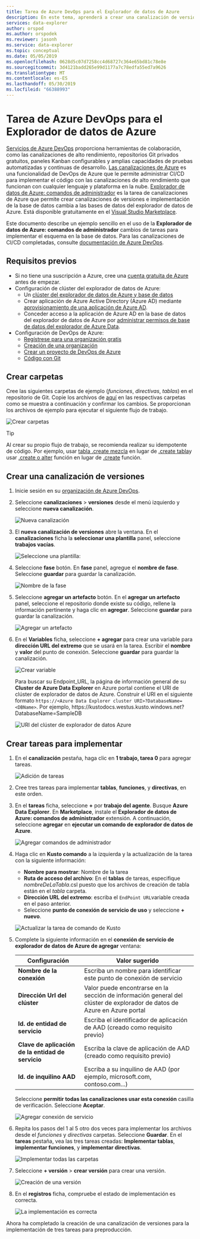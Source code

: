 ```yaml
---
title: Tarea de Azure DevOps para el Explorador de datos de Azure
description: En este tema, aprenderá a crear una canalización de versiones e implementar
services: data-explorer
author: orspod
ms.author: orspodek
ms.reviewer: jasonh
ms.service: data-explorer
ms.topic: conceptual
ms.date: 05/05/2019
ms.openlocfilehash: 0628d5c07d7258cc4d68727c364e65bd81c78e8e
ms.sourcegitcommit: 3d4121badd265e99d1177a7c78edfa55ed7a9626
ms.translationtype: MT
ms.contentlocale: es-ES
ms.lasthandoff: 05/30/2019
ms.locfileid: "66388993"
---
```

# <a name="azure-devops-task-for-azure-data-explorer"></a>Tarea de Azure DevOps para el Explorador de datos de Azure

[Servicios de Azure DevOps](https://azure.microsoft.com/services/devops/) proporciona herramientas de colaboración, como las canalizaciones de alto rendimiento, repositorios Git privados gratuitos, paneles Kanban configurables y amplias capacidades de pruebas automatizadas y continuas de desarrollo. [Las canalizaciones de Azure](https://azure.microsoft.com/services/devops/pipelines/) es una funcionalidad de DevOps de Azure que le permite administrar CI/CD para implementar el código con las canalizaciones de alto rendimiento que funcionan con cualquier lenguaje y plataforma en la nube.
[Explorador de datos de Azure: comandos de administrador](https://marketplace.visualstudio.com/items?itemName=Azure-Kusto.PublishToADX) es la tarea de canalizaciones de Azure que permite crear canalizaciones de versiones e implementación de la base de datos cambia a las bases de datos del explorador de datos de Azure. Está disponible gratuitamente en el [Visual Studio Marketplace](https://marketplace.visualstudio.com/).

Este documento describe un ejemplo sencillo en el uso de la **Explorador de datos de Azure: comandos de administrador** cambios de tareas para implementar el esquema en la base de datos. Para las canalizaciones de CI/CD completadas, consulte [documentación de Azure DevOps](/azure/devops/user-guide/what-is-azure-devops?view=azure-devops#vsts).

## <a name="prerequisites"></a>Requisitos previos

* Si no tiene una suscripción a Azure, cree una [cuenta gratuita de Azure](https://azure.microsoft.com/free/) antes de empezar.
* Configuración de clúster del explorador de datos de Azure:
    * Un [clúster del explorador de datos de Azure y base de datos](/azure/data-explorer/create-cluster-database-portal)
    * Crear aplicación de Azure Active Directory (Azure AD) mediante [aprovisionamiento de una aplicación de Azure AD](/azure/kusto/management/access-control/how-to-provision-aad-app).
    * Conceder acceso a la aplicación de Azure AD en la base de datos del explorador de datos de Azure por [administrar permisos de base de datos del explorador de Azure Data](/azure/data-explorer/manage-database-permissions).
* Configuración de DevOps de Azure:
    * [Regístrese para una organización gratis](/azure/devops/user-guide/sign-up-invite-teammates?view=azure-devops)
    * [Creación de una organización](/azure/devops/organizations/accounts/create-organization?view=azure-devops)
    * [Crear un proyecto de DevOps de Azure](/azure/devops/organizations/projects/create-project?view=azure-devops)
    * [Código con Git](/azure/devops/user-guide/code-with-git?view=azure-devops)

## <a name="create-folders"></a>Crear carpetas

Cree las siguientes carpetas de ejemplo (*funciones*, *directivas*, *tablas*) en el repositorio de Git. Copie los archivos de [aquí](https://github.com/Azure/azure-kusto-docs-samples/tree/master/DevOps_release_pipeline) en las respectivas carpetas como se muestra a continuación y confirmar los cambios. Se proporcionan los archivos de ejemplo para ejecutar el siguiente flujo de trabajo.

![Crear carpetas](media/devops/create-folders.png)

> [!TIP]
> Al crear su propio flujo de trabajo, se recomienda realizar su idempotente de código. Por ejemplo, usar [tabla .create mezcla](/azure/kusto/management/tables#create-merge-tables) en lugar de [.create tabla](/azure/kusto/management/tables#create-table)y usar [.create o alter](/azure/kusto/management/functions#create-or-alter-function) función en lugar de [.create](/azure/kusto/management/functions#create-function) función.

## <a name="create-a-release-pipeline"></a>Crear una canalización de versiones

1. Inicie sesión en su [organización de Azure DevOps](https://dev.azure.com/).
1. Seleccione **canalizaciones** > **versiones** desde el menú izquierdo y seleccione **nueva canalización**.

    ![Nueva canalización](media/devops/new-pipeline.png)

1. El **nueva canalización de versiones** abre la ventana. En el **canalizaciones** ficha la **seleccionar una plantilla** panel, seleccione **trabajos vacías**.

     ![Seleccione una plantilla:](media/devops/select-template.png)

1. Seleccione **fase** botón. En **fase** panel, agregue el **nombre de fase**. Seleccione **guardar** para guardar la canalización.

    ![Nombre de la fase](media/devops/stage-name.png)

1. Seleccione **agregar un artefacto** botón. En el **agregar un artefacto** panel, seleccione el repositorio donde existe su código, rellene la información pertinente y haga clic en **agregar**. Seleccione **guardar** para guardar la canalización.

    ![Agregar un artefacto](media/devops/add-artifact.png)

1. En el **Variables** ficha, seleccione **+ agregar** para crear una variable para **dirección URL del extremo** que se usará en la tarea. Escribir el **nombre** y **valor** del punto de conexión. Seleccione **guardar** para guardar la canalización. 

    ![Crear variable](media/devops/create-variable.png)

    Para buscar su Endpoint_URL, la página de información general de su **Cluster de Azure Data Explorer** en Azure portal contiene el URI de clúster de explorador de datos de Azure. Construir el URI en el siguiente formato `https://<Azure Data Explorer cluster URI>?DatabaseName=<DBName>`.  Por ejemplo, https:\//kustodocs.westus.kusto.windows.net?DatabaseName=SampleDB

    ![URI del clúster de explorador de datos Azure](media/devops/adx-cluster-uri.png)

## <a name="create-tasks-to-deploy"></a>Crear tareas para implementar

1. En el **canalización** pestaña, haga clic en **1 trabajo, tarea 0** para agregar tareas. 

    ![Adición de tareas](media/devops/add-task.png)

1. Cree tres tareas para implementar **tablas**, **funciones**, y **directivas**, en este orden. 

1. En el **tareas** ficha, seleccione **+** por **trabajo del agente**. Busque **Azure Data Explorer**. En **Marketplace**, instale el **Explorador de datos de Azure: comandos de administrador** extensión. A continuación, seleccione **agregar** en **ejecutar un comando de explorador de datos de Azure**.

     ![Agregar comandos de administrador](media/devops/add-admin-commands.png)

1. Haga clic en **Kusto comando** a la izquierda y la actualización de la tarea con la siguiente información:
    * **Nombre para mostrar**: Nombre de la tarea
    * **Ruta de acceso del archivo**: En el **tablas** de tareas, especifique *nombreDeLaTabla*.csl puesto que los archivos de creación de tabla están en el *tabla* carpeta.
    * **Dirección URL del extremo**: escriba el `EndPoint URL`variable creada en el paso anterior.
    * Seleccione **punto de conexión de servicio de uso** y seleccione **+ nuevo**.

    ![Actualizar la tarea de comando de Kusto](media/devops/kusto-command-task.png)

1. Complete la siguiente información en el **conexión de servicio de explorador de datos de Azure de agregar** ventana:

    |Configuración  |Valor sugerido  |
    |---------|---------|
    |**Nombre de la conexión**     |    Escriba un nombre para identificar este punto de conexión de servicio     |
    |**Dirección Url del clúster**    |    Valor puede encontrarse en la sección de información general del clúster de explorador de datos de Azure en Azure portal | 
    |**Id. de entidad de servicio**    |    Escriba el identificador de aplicación de AAD (creado como requisito previo)     |
    |**Clave de aplicación de la entidad de servicio**     |    Escriba la clave de aplicación de AAD (creado como requisito previo)    |
    |**Id. de inquilino AAD**    |      Escriba a su inquilino de AAD (por ejemplo, microsoft.com, contoso.com...)    |

    Seleccione **permitir todas las canalizaciones usar esta conexión** casilla de verificación. Seleccione **Aceptar**.

    ![Agregar conexión de servicio](media/devops/add-service-connection.png)

1. Repita los pasos del 1 al 5 otro dos veces para implementar los archivos desde el *funciones* y *directivas* carpetas. Seleccione **Guardar**. En el **tareas** pestaña, vea las tres tareas creadas: **Implementar tablas**, **implementar funciones**, y **implementar directivas**.

    ![Implementar todas las carpetas](media/devops/deploy-all-folders.png)

1. Seleccione **+ versión** > **crear versión** para crear una versión.

    ![Creación de una versión](media/devops/create-release.png)

1. En el **registros** ficha, compruebe el estado de implementación es correcta.

    ![La implementación es correcta](media/devops/deployment-successful.png)

Ahora ha completado la creación de una canalización de versiones para la implementación de tres tareas para preproducción.
